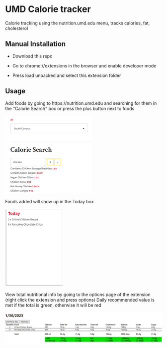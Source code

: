 <h1>UMD Calorie tracker</h2>
Calorie tracking using the nutrition.umd.edu menu, tracks calories, fat, cholesterol
<h2>Manual Installation</h2>

- Download this repo

- Go to chrome://extensions in the browser and enable developer mode

- Press load unpacked and select this extension folder

<h2>Usage</h2>

<p>Add foods by going to https://nutrition.umd.edu and searching for them in the "Calorie Search" box or press the plus button next to foods</p>
<img src="https://github.com/ksucpea/umdcalorie/blob/main/icon/search.png" height="250px" />

<p>Foods added will show up in the Today box</p>
<img src="https://github.com/ksucpea/umdcalorie/blob/main/icon/today.png" height="250px"/>

<p>View total nutritional info by going to the options page of the extension (right click the extension and press options) Daily recommended value is met if the total is green, otherwise it will be red</p>
<img src="https://github.com/ksucpea/umdcalorie/blob/main/icon/calendar.png" />
